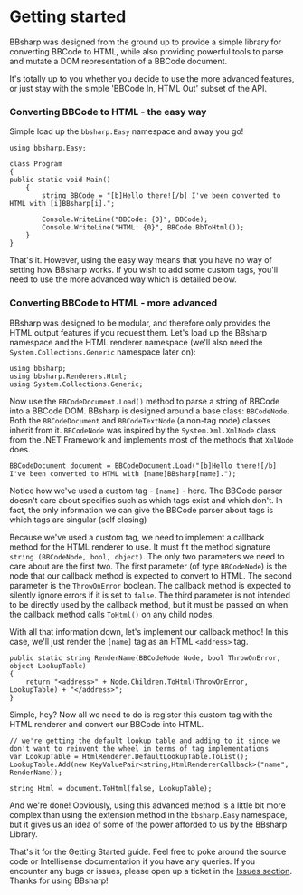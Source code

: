 Getting started
===============

BBsharp was designed from the ground up to provide a simple library for converting BBCode to HTML, while also providing powerful tools to parse and mutate a DOM representation of a BBCode document.

It's totally up to you whether you decide to use the more advanced features, or just stay with the simple 'BBCode In, HTML Out' subset of the API.

### Converting BBCode to HTML - the easy way

Simple load up the `bbsharp.Easy` namespace and away you go!

    using bbsharp.Easy;
    
    class Program
    {
    public static void Main()
    	{
    		string BBCode = "[b]Hello there![/b] I've been converted to HTML with [i]BBsharp[i].";
    		
    		Console.WriteLine("BBCode: {0}", BBCode);
    		Console.WriteLine("HTML: {0}", BBCode.BbToHtml());
    	}
    }
   
That's it. However, using the easy way means that you have no way of setting how BBsharp works. If you wish to add some custom tags, you'll need to use the more advanced way which is detailed below.

### Converting BBCode to HTML - more advanced

BBsharp was designed to be modular, and therefore only provides the HTML output features if you request them. Let's load up the BBsharp namespace and the HTML renderer namespace (we'll also need the `System.Collections.Generic` namespace later on):
	
    using bbsharp;
    using bbsharp.Renderers.Html;
    using System.Collections.Generic;

Now use the `BBCodeDocument.Load()` method to parse a string of BBCode into a BBCode DOM. BBsharp is designed around a base class: `BBCodeNode`. Both the `BBCodeDocument` and `BBCodeTextNode` (a non-tag node) classes inherit from it. `BBCodeNode` was inspired by the `System.Xml.XmlNode` class from the .NET Framework and implements most of the methods that `XmlNode` does.

    BBCodeDocument document = BBCodeDocument.Load("[b]Hello there![/b] I've been converted to HTML with [name]BBsharp[name].");
    
Notice how we've used a custom tag - `[name]` - here. The BBCode parser doesn't care about specifics such as which tags exist and which don't. In fact, the only information we can give the BBCode parser about tags is which tags are singular (self closing)

Because we've used a custom tag, we need to implement a callback method for the HTML renderer to use. It must fit the method signature `string (BBCodeNode, bool, object)`. The only two parameters we need to care about are the first two. The first parameter (of type `BBCodeNode`) is the node that our callback method is expected to convert to HTML. The second parameter is the `ThrowOnError` boolean. The callback method is expected to silently ignore errors if it is set to `false`. The third parameter is not intended to be directly used by the callback method, but it must be passed on when the callback method calls `ToHtml()` on any child nodes.

With all that information down, let's implement our callback method! In this case, we'll just render the `[name]` tag as an HTML `<address>` tag.

    public static string RenderName(BBCodeNode Node, bool ThrowOnError, object LookupTable)
    {
    	return "<address>" + Node.Children.ToHtml(ThrowOnError, LookupTable) + "</address>";
    }
    
Simple, hey? Now all we need to do is register this custom tag with the HTML renderer and convert our BBCode into HTML.

	// we're getting the default lookup table and adding to it since we don't want to reinvent the wheel in terms of tag implementations
    var LookupTable = HtmlRenderer.DefaultLookupTable.ToList();
    LookupTable.Add(new KeyValuePair<string,HtmlRendererCallback>("name", RenderName));
    
    string Html = document.ToHtml(false, LookupTable);
    
And we're done! Obviously, using this advanced method is a little bit more complex than using the extension method in the `bbsharp.Easy` namespace, but it gives us an idea of some of the power afforded to us by the BBsharp Library.

That's it for the Getting Started guide. Feel free to poke around the source code or Intellisense documentation if you have any queries. If you encounter any bugs or issues, please open up a ticket in the [Issues section](http://github.com/charliesome/BBsharp/issues). Thanks for using BBsharp!